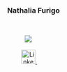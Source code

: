 <!-- markdownlint-disable MD033 MD041 -->
<h3 align="center" width=600& height=10 color=f75c7e>Nathalia Furigo</h3>&#8287;&#8287;&#8287;&#8287;&#8287;
<p align="center">
  <a>
    <img src="https://readme-typing-svg.demolab.com/?lines=Desenvolvedora Back-end Júnior Java/.NET&font=Fira%20Code&center=true&width=600&height=20&color=f75c7e&vCenter=true&pause=1000&size=20"/>  </a>&#8287;&#8287;&#8287;&#8287;&#8287;
</p>

<p align="center">
  <a href="https://www.linkedin.com/in/nathalia-furigo-968136113">
    <img width="32px" alt="LinkedIn" title="LinkedIn" src="https://i.imgur.com/yRpa1dQ.png"/>
  </a>&#8287;&#8287;&#8287;&#8287;&#8287;
</p>

<!--
**nathiz/nathiz** is a ✨ _special_ ✨ repository because its `README.md` (this file) appears on your GitHub profile.

Here are some ideas to get you started:

- 🔭 I’m currently working on ...
- 🌱 I’m currently learning ...
- 👯 I’m looking to collaborate on ...
- 🤔 I’m looking for help with ...
- 💬 Ask me about ...
- 📫 How to reach me: ...
- 😄 Pronouns: ...
- ⚡ Fun fact: ...
-->
